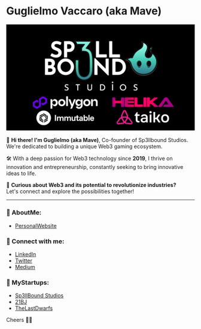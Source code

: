 # Guglielmo Vaccaro (aka Mave)

![Sp3llbound Studios Partners](https://github.com/guglielmovaccaro/guglielmovaccaro/blob/main/PARTNERS%20GIF%20%20(1).png)

🌟 **Hi there! I'm Guglielmo (aka Mave)**, Co-founder of Sp3llbound Studios.  
We're dedicated to building a unique Web3 gaming ecosystem.

🛠️ With a deep passion for Web3 technology since **2019**, I thrive on innovation and entrepreneurship, constantly seeking to bring innovative ideas to life.

👋 **Curious about Web3 and its potential to revolutionize industries?**  
Let's connect and explore the possibilities together!

---
### 🔗 AboutMe:
- [PersonalWebsite](https://guglielmovaccaro.com)

### 🔗 Connect with me:
- [LinkedIn](http://www.linkedin.com/in/guglielmomave)
- [Twitter](https://twitter.com/guglielmomave)
- [Medium](http://medium.com/@guglielmovaccaro)

### 🔗 MyStartups:

- [Sp3llBound Studios](https://linktr.ee/sp3llboundstudios)
- [21BJ](https://linktr.ee/21bj.io)
- [TheLastDwarfs](https://linktr.ee/thelastdwarfs)

Cheers 🧙‍♂️  
